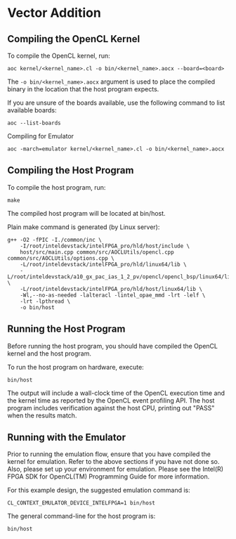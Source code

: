 # Vector Addition

## Compiling the OpenCL Kernel
To compile the OpenCL kernel, run:
```
aoc kernel/<kernel_name>.cl -o bin/<kernel_name>.aocx --board=<board>
```
The `-o bin/<kernel_name>.aocx` argument is used to place the compiled binary in the location that the host program expects.

If you are unsure of the boards available, use the following command to list available boards:
```
aoc --list-boards
```

Compiling for Emulator
```
aoc -march=emulator kernel/<kernel_name>.cl -o bin/<kernel_name>.aocx
```

## Compiling the Host Program
To compile the host program, run:
```
make
```

The compiled host program will be located at bin/host.

Plain make command is generated (by Linux server):
```
g++ -O2 -fPIC -I./common/inc \
    -I/root/inteldevstack/intelFPGA_pro/hld/host/include \
    host/src/main.cpp common/src/AOCLUtils/opencl.cpp common/src/AOCLUtils/options.cpp \
    -L/root/inteldevstack/intelFPGA_pro/hld/linux64/lib \
    -L/root/inteldevstack/a10_gx_pac_ias_1_2_pv/opencl/opencl_bsp/linux64/lib \
    -L/root/inteldevstack/intelFPGA_pro/hld/host/linux64/lib \
    -Wl,--no-as-needed -lalteracl -lintel_opae_mmd -lrt -lelf \
    -lrt -lpthread \
	-o bin/host
```

## Running the Host Program
Before running the host program, you should have compiled the OpenCL kernel and the host program.

To run the host program on hardware, execute:
```
bin/host
```

The output will include a wall-clock time of the OpenCL execution time and the kernel time as reported by the OpenCL event profiling API. 
The host program includes verification against the host CPU, printing out "PASS" when the results match.

## Running with the Emulator
Prior to running the emulation flow, ensure that you have compiled the kernel for emulation. Refer to the above sections if you have not done so. Also, please set up your environment for emulation. Please see the Intel(R) FPGA SDK for OpenCL(TM) Programming Guide for more information.

For this example design, the suggested emulation command is:
```
CL_CONTEXT_EMULATOR_DEVICE_INTELFPGA=1 bin/host
```

The general command-line for the host program is:
```
bin/host 
```